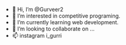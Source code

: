 - 👋 Hi, I’m @Gurveer2
- 👀 I’m interested in competitive programing.
- 🌱 I’m currently learning web development.
- 💞️ I’m looking to collaborate on ...
- 📫 instagram i_gurri

<!---
Gurveer2/Gurveer2 is a ✨ special ✨ repository because its `README.md` (this file) appears on your GitHub profile.
You can click the Preview link to take a look at your changes.
--->
